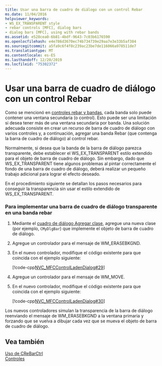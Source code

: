 ```yaml
---
title: Usar una barra de cuadro de diálogo con un control Rebar
ms.date: 11/04/2016
helpviewer_keywords:
- WS_EX_TRANSPARENT style
- rebar controls [MFC], dialog bars
- dialog bars [MFC], using with rebar bands
ms.assetid: e528cea0-6b81-4bdf-9643-7c03b6176590
ms.openlocfilehash: e4e786d3670ec74b734739e29aa7e3e33b5af384
ms.sourcegitcommit: a5fa9c6f4f0c239ac23be7de116066a978511de7
ms.translationtype: MT
ms.contentlocale: es-ES
ms.lasthandoff: 12/20/2019
ms.locfileid: "75302372"
---
```

# <a name="using-a-dialog-bar-with-a-rebar-control"></a>Usar una barra de cuadro de diálogo con un control Rebar

Como se mencionó en [controles rebar y bandas](../mfc/rebar-controls-and-bands.md), cada banda solo puede contener una ventana secundaria (o control). Esto puede ser una limitación si desea tener más de una ventana secundaria por banda. Una solución adecuada consiste en crear un recurso de barra de cuadro de diálogo con varios controles y, a continuación, agregar una banda Rebar (que contenga la barra de cuadro de diálogo) al control rebar.

Normalmente, si desea que la banda de la barra de diálogo parezca transparente, debe establecer el WS_EX_TRANSPARENT estilo extendido para el objeto de barra de cuadro de diálogo. Sin embargo, dado que WS_EX_TRANSPARENT tiene algunos problemas al pintar correctamente el fondo de una barra de cuadro de diálogo, deberá realizar un pequeño trabajo adicional para lograr el efecto deseado.

En el procedimiento siguiente se detallan los pasos necesarios para conseguir la transparencia sin usar el estilo extendido de WS_EX_TRANSPARENT.

### <a name="to-implement-a-transparent-dialog-bar-in-a-rebar-band"></a>Para implementar una barra de cuadro de diálogo transparente en una banda rebar

1. Mediante el [cuadro de diálogo Agregar clase](../mfc/reference/adding-an-mfc-class.md), agregue una nueva clase (por ejemplo, `CMyDlgBar`) que implemente el objeto de barra de cuadro de diálogo.

1. Agregue un controlador para el mensaje de WM_ERASEBKGND.

1. En el nuevo controlador, modifique el código existente para que coincida con el ejemplo siguiente:

   [!code-cpp[NVC_MFCControlLadenDialog#29](../mfc/codesnippet/cpp/using-a-dialog-bar-with-a-rebar-control_1.cpp)]

1. Agregue un controlador para el mensaje de WM_MOVE.

1. En el nuevo controlador, modifique el código existente para que coincida con el ejemplo siguiente:

   [!code-cpp[NVC_MFCControlLadenDialog#30](../mfc/codesnippet/cpp/using-a-dialog-bar-with-a-rebar-control_2.cpp)]

Los nuevos controladores simulan la transparencia de la barra de diálogo reenviando el mensaje de WM_ERASEBKGND a la ventana primaria y forzando que se vuelva a dibujar cada vez que se mueva el objeto de barra de cuadro de diálogo.

## <a name="see-also"></a>Vea también

[Uso de CReBarCtrl](../mfc/using-crebarctrl.md)<br/>
[Controles](../mfc/controls-mfc.md)
